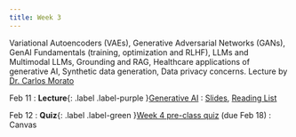 ```yaml
---
title: Week 3
---
```


Variational Autoencoders (VAEs), Generative Adversarial Networks (GANs), GenAI Fundamentals (training, optimization and RLHF), LLMs and Multimodal LLMs, Grounding and RAG, Healthcare applications of generative AI, Synthetic data generation, Data privacy concerns. Lecture by [Dr. Carlos Morato](https://www.linkedin.com/in/carlosmorato/) 

Feb 11
: **Lecture**{: .label .label-purple }[Generative AI](/AIM2/lectures/week03)
  : [Slides](/AIM2/assets/morato-AIM2-L3.pdf), [Reading List](/AIM2/lectures/week03)

Feb 12
: **Quiz**{: .label .label-green }[Week 4 pre-class quiz](#) (due Feb 18)
  : Canvas